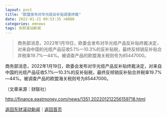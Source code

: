```yaml
---
layout: post
title: "欧盟发布对华光缆反补贴调查终裁"
date: 2022-01-21 09:53:35 +0800
categories: emnews
tags: 东财滚动新闻
---
```

> 商务部消息，2022年1月19日，欧委会发布对华光缆产品反补贴终裁决定，对来自中国的光缆产品征收5.1%—10.3%的反补贴税，最终反倾销反补贴合并税率19.7%—44%。被调查产品的欧盟海关税则号为85447000。

<p>商务部消息，2022年1月19日，欧委会发布对华光缆产品反补贴终裁决定，对来自中国的光缆产品征收5.1%—10.3%的反补贴税，最终反倾销反补贴合并税率19.7%—44%。被调查产品的欧盟海关税则号为85447000。</p><p class="em_media">（文章来源：财联社）</p>

<http://finance.eastmoney.com/news/1351,202201212256159718.html>

[返回东财滚动新闻](//finews.withounder.com/emnews/)｜[返回首页](//finews.withounder.com/)